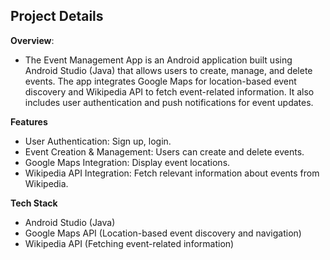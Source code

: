 ## Project Details
**Overview**:
- The Event Management App is an Android application built using Android Studio (Java) that allows users to create, manage, and delete events. The app integrates Google Maps for location-based event discovery and Wikipedia API to fetch event-related information. It also includes user authentication and push notifications for event updates.

**Features**
- User Authentication: Sign up, login.
- Event Creation & Management: Users can create and delete events.
- Google Maps Integration: Display event locations.
- Wikipedia API Integration: Fetch relevant information about events from Wikipedia.

**Tech Stack**
- Android Studio (Java)
- Google Maps API (Location-based event discovery and navigation)
- Wikipedia API (Fetching event-related information)

